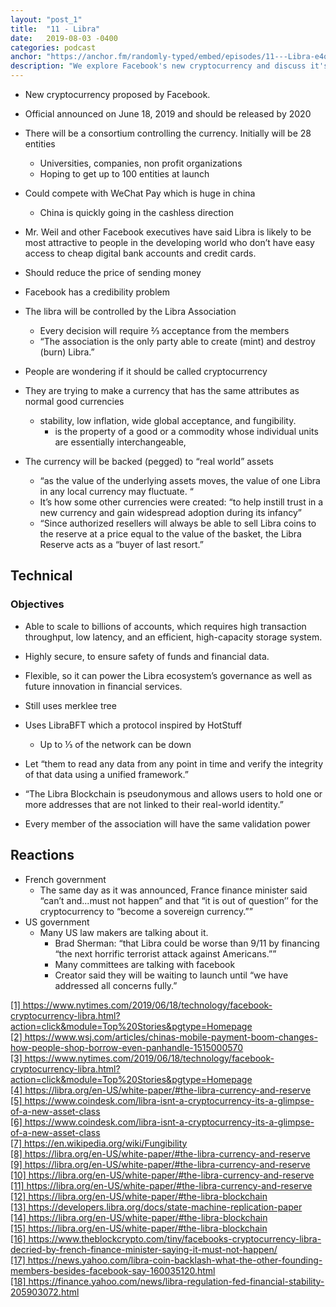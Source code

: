 ```yaml
---
layout: "post_1"
title:  "11 - Libra"
date:   2019-08-03 -0400
categories: podcast
anchor: "https://anchor.fm/randomly-typed/embed/episodes/11---Libra-e4qvm0"
description: "We explore Facebook's new cryptocurrency and discuss it's potential ramifications on our society and global economy."
---
```


- New cryptocurrency proposed by Facebook. <span class="footnote"></span>
- Official announced on June 18, 2019 and should be released by 2020
- There will be a consortium controlling the currency. Initially will be 28 entities
  - Universities, companies, non profit organizations
  - Hoping to get up to 100 entities at launch
- Could compete with WeChat Pay which is huge in china
  - China is quickly going in the cashless direction <span class="footnote"></span>
- Mr. Weil and other Facebook executives have said Libra is likely to be most attractive to people in the developing world who don’t have easy access to cheap digital bank accounts and credit cards. <span class="footnote"></span>
- Should reduce the price of sending money
- Facebook has a credibility problem
- The libra will be controlled by the Libra Association
  - Every decision will require ⅔ acceptance from the members
  - “The association is the only party able to create (mint) and destroy (burn) Libra.” <span class="footnote"></span>
- People are wondering if it should be called cryptocurrency <span class="footnote"></span>

- They are trying to make a currency that has the same attributes as normal good currencies
  - stability, low inflation, wide global acceptance, and fungibility. <span class="footnote"></span>
    - is the property of a good or a commodity whose individual units are essentially interchangeable, <span class="footnote"></span>
- The currency will be backed (pegged) to “real world” assets <span class="footnote"></span>
  - “as the value of the underlying assets moves, the value of one Libra in any local currency may fluctuate. “ <span class="footnote"></span>
  - It’s how some other currencies were created: “to help instill trust in a new currency and gain widespread adoption during its infancy” <span class="footnote"></span>
  - “Since authorized resellers will always be able to sell Libra coins to the reserve at a price equal to the value of the basket, the Libra Reserve acts as a “buyer of last resort.” <span class="footnote"></span>

## Technical
### Objectives <span class="footnote"></span>
- Able to scale to billions of accounts, which requires high transaction throughput, low latency, and an efficient, high-capacity storage system.
- Highly secure, to ensure safety of funds and financial data.
- Flexible, so it can power the Libra ecosystem’s governance as well as future innovation in financial services.

- Still uses merklee tree
- Uses LibraBFT which a protocol inspired by HotStuff <span class="footnote"></span>
  - Up to ⅓ of the network can be down
- Let “them to read any data from any point in time and verify the integrity of that data using a unified framework.” <span class="footnote"></span>
- “The Libra Blockchain is pseudonymous and allows users to hold one or more addresses that are not linked to their real-world identity.” <span class="footnote"></span>
- Every member of the association will have the same validation power

## Reactions
- French government
  - The same day as it was announced, France finance minister said “can’t and...must not happen” and that “it is out of question’’ for the cryptocurrency to “become a sovereign currency.”” <span class="footnote"></span>
- US government
  - Many US law makers are talking about it.
    - Brad Sherman: “that Libra could be worse than 9/11 by financing “the next horrific terrorist attack against Americans.”” <span class="footnote"></span>
    - Many committees are talking with facebook <span class="footnote"></span>
    - Creator said they will be waiting to launch until “we have addressed all concerns fully.”

<span class="footnotes">
  <a href="https://www.nytimes.com/2019/06/18/technology/facebook-cryptocurrency-libra.html?action=click&module=Top%20Stories&pgtype=Homepage">[1] https://www.nytimes.com/2019/06/18/technology/facebook-cryptocurrency-libra.html?action=click&module=Top%20Stories&pgtype=Homepage</a> <br/>
  <a href="https://www.wsj.com/articles/chinas-mobile-payment-boom-changes-how-people-shop-borrow-even-panhandle-1515000570">[2] https://www.wsj.com/articles/chinas-mobile-payment-boom-changes-how-people-shop-borrow-even-panhandle-1515000570</a> <br/>
  <a href="https://www.nytimes.com/2019/06/18/technology/facebook-cryptocurrency-libra.html?action=click&module=Top%20Stories&pgtype=Homepage">[3] https://www.nytimes.com/2019/06/18/technology/facebook-cryptocurrency-libra.html?action=click&module=Top%20Stories&pgtype=Homepage</a> <br/>
  <a href="https://libra.org/en-US/white-paper/#the-libra-currency-and-reserve">[4] https://libra.org/en-US/white-paper/#the-libra-currency-and-reserve</a> <br/>
  <a href="https://www.coindesk.com/libra-isnt-a-cryptocurrency-its-a-glimpse-of-a-new-asset-class">[5] https://www.coindesk.com/libra-isnt-a-cryptocurrency-its-a-glimpse-of-a-new-asset-class</a> <br/>
  <a href="https://www.coindesk.com/libra-isnt-a-cryptocurrency-its-a-glimpse-of-a-new-asset-class">[6] https://www.coindesk.com/libra-isnt-a-cryptocurrency-its-a-glimpse-of-a-new-asset-class</a> <br/>
  <a href="https://en.wikipedia.org/wiki/Fungibility">[7] https://en.wikipedia.org/wiki/Fungibility</a> <br/>
  <a href="https://libra.org/en-US/white-paper/#the-libra-currency-and-reserve">[8] https://libra.org/en-US/white-paper/#the-libra-currency-and-reserve</a> <br/>
  <a href="https://libra.org/en-US/white-paper/#the-libra-currency-and-reserve">[9] https://libra.org/en-US/white-paper/#the-libra-currency-and-reserve</a> <br/>
  <a href="https://libra.org/en-US/white-paper/#the-libra-currency-and-reserve">[10] https://libra.org/en-US/white-paper/#the-libra-currency-and-reserve</a> <br/>
  <a href="https://libra.org/en-US/white-paper/#the-libra-currency-and-reserve">[11] https://libra.org/en-US/white-paper/#the-libra-currency-and-reserve</a> <br/>
  <a href="https://libra.org/en-US/white-paper/#the-libra-blockchain">[12] https://libra.org/en-US/white-paper/#the-libra-blockchain</a> <br/>
  <a href="https://developers.libra.org/docs/state-machine-replication-paper">[13] https://developers.libra.org/docs/state-machine-replication-paper</a> <br/>
  <a href="https://libra.org/en-US/white-paper/#the-libra-blockchain">[14] https://libra.org/en-US/white-paper/#the-libra-blockchain</a> <br/>
  <a href="https://libra.org/en-US/white-paper/#the-libra-blockchain">[15] https://libra.org/en-US/white-paper/#the-libra-blockchain</a> <br/>
  <a href="https://www.theblockcrypto.com/tiny/facebooks-cryptocurrency-libra-decried-by-french-finance-minister-saying-it-must-not-happen/">[16] https://www.theblockcrypto.com/tiny/facebooks-cryptocurrency-libra-decried-by-french-finance-minister-saying-it-must-not-happen/</a> <br/>
  <a href="https://news.yahoo.com/libra-coin-backlash-what-the-other-founding-members-besides-facebook-say-160035120.html">[17] https://news.yahoo.com/libra-coin-backlash-what-the-other-founding-members-besides-facebook-say-160035120.html</a> <br/>
  <a href="https://finance.yahoo.com/news/libra-regulation-fed-financial-stability-205903072.html">[18] https://finance.yahoo.com/news/libra-regulation-fed-financial-stability-205903072.html</a> <br/>
</span>
